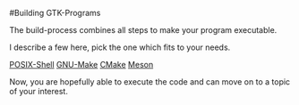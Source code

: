 

#Building GTK-Programs


The build-process combines all steps to make your program executable.

I describe a few here, pick the one which fits to your needs.

[POSIX-Shell](./POSIX-Shell/Shell.md) [GNU-Make](./Building/Make/Make.md) [CMake](./CMake/CMake.md) [Meson](./Meson/Meson.md)

Now, you are hopefully able to execute the code and can move on to a topic of your interest.
